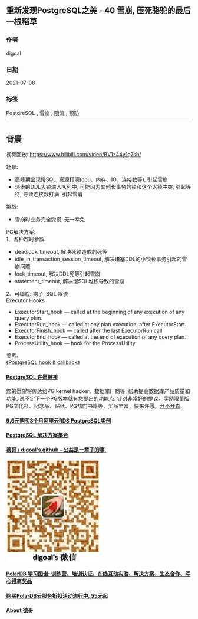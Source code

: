 ## 重新发现PostgreSQL之美 - 40 雪崩, 压死骆驼的最后一根稻草   
      
### 作者      
digoal      
      
### 日期      
2021-07-08       
      
### 标签      
PostgreSQL , 雪崩 , 限流 , 预防          
      
----      
      
## 背景      
视频回放: https://www.bilibili.com/video/BV1z44y1q7sb/    
  
场景:  
- 高峰期出现慢SQL, 资源打满(cpu、内存、IO、连接数等), 引起雪崩  
- 热表的DDL大锁进入队列中, 可能因为其他长事务的锁和这个大锁冲突, 引起等待, 导致连接数打满, 引起雪崩  
  
挑战:  
- 雪崩时业务完全受损, 无一幸免  
  
PG解决方案:  
1、各种超时参数.  
- deadlock_timeout, 解决死锁造成的死等  
- idle_in_transaction_session_timeout, 解决堵塞DDL的小锁长事务引起的雪崩问题  
- lock_timeout, 解决DDL死等引起雪崩  
- statement_timeout, 解决慢SQL堆积导致的雪崩  
  
2、可编程: 钩子, SQL 限流  
Executor Hooks  
- ExecutorStart_hook — called at the beginning of any execution of any query plan.  
- ExecutorRun_hook — called at any plan execution, after ExecutorStart.  
- ExecutorFinish_hook — called after the last ExecutorRun call  
- ExecutorEnd_hook — called at the end of execution of any query plan.  
- ProcessUtility_hook — hook for the ProcessUtility.  
  
参考:  
[《PostgreSQL hook & callback》](../202107/20210708_04.md)    
  
  
  
#### [PostgreSQL 许愿链接](https://github.com/digoal/blog/issues/76 "269ac3d1c492e938c0191101c7238216")
您的愿望将传达给PG kernel hacker、数据库厂商等, 帮助提高数据库产品质量和功能, 说不定下一个PG版本就有您提出的功能点. 针对非常好的提议，奖励限量版PG文化衫、纪念品、贴纸、PG热门书籍等，奖品丰富，快来许愿。[开不开森](https://github.com/digoal/blog/issues/76 "269ac3d1c492e938c0191101c7238216").  
  
  
#### [9.9元购买3个月阿里云RDS PostgreSQL实例](https://www.aliyun.com/database/postgresqlactivity "57258f76c37864c6e6d23383d05714ea")
  
  
#### [PostgreSQL 解决方案集合](https://yq.aliyun.com/topic/118 "40cff096e9ed7122c512b35d8561d9c8")
  
  
#### [德哥 / digoal's github - 公益是一辈子的事.](https://github.com/digoal/blog/blob/master/README.md "22709685feb7cab07d30f30387f0a9ae")
  
  
![digoal's wechat](../pic/digoal_weixin.jpg "f7ad92eeba24523fd47a6e1a0e691b59")
  
  
#### [PolarDB 学习图谱: 训练营、培训认证、在线互动实验、解决方案、生态合作、写心得拿奖品](https://www.aliyun.com/database/openpolardb/activity "8642f60e04ed0c814bf9cb9677976bd4")
  
  
#### [购买PolarDB云服务折扣活动进行中, 55元起](https://www.aliyun.com/activity/new/polardb-yunparter?userCode=bsb3t4al "e0495c413bedacabb75ff1e880be465a")
  
  
#### [About 德哥](https://github.com/digoal/blog/blob/master/me/readme.md "a37735981e7704886ffd590565582dd0")
  
